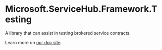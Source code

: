# Microsoft.ServiceHub.Framework.Testing

A library that can assist in testing brokered service contracts.

Learn more on [our doc site](https://microsoft.github.io/vs-servicehub/docs/framework-testing.html).

